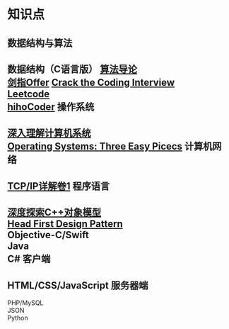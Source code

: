 知识点
=
数据结构与算法
-
数据结构（C语言版）
[算法导论](http://book.douban.com/subject/1885170/)  
[剑指Offer](http://book.douban.com/subject/6966465/)
[Crack the Coding Interview](http://www.mktechnicalclasses.com/Notes/Cracking%20the%20Coding%20Interview,%204%20Edition%20-%20150%20Programming%20Interview%20Questions%20and%20Solutions.pdf)  
[Leetcode](http://leetcode.com/)  
[hihoCoder](http://hihocoder.com/contests)
操作系统
-
[深入理解计算机系统](http://book.douban.com/subject/1896753/)  
[Operating Systems: Three Easy Picecs](http://pages.cs.wisc.edu/~remzi/OSTEP/)
计算机网络
-
[TCP/IP详解卷1](http://book.douban.com/subject/4707725/)
程序语言
-
[深度探索C++对象模型](http://book.douban.com/subject/1091086/)  
[Head First Design Pattern](http://www.sws.bfh.ch/~amrhein/ADP/HeadFirstDesignPatterns.pdf)  
Objective-C/Swift  
Java  
C#
客户端
-
HTML/CSS/JavaScript
服务器端
-
PHP/MySQL  
JSON  
Python  
